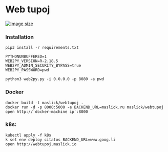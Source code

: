 # Web tupoj

[![image size](https://img.shields.io/badge/image%20size-340MB-blue.svg)](https://hub.docker.com/r/maslick/webtupoj)

### Installation
```
pip3 install -r requirements.txt

PYTHONUNBUFFERED=1
WEB2PY_VERSION=R-2.18.5
WEB2PY_ADMIN_SECURITY_BYPASS=true
WEB2PY_PASSWORD=pwd

python3 web2py.py -i 0.0.0.0 -p 8080 -a pwd
```

### Docker
```
docker build -t maslick/webtupoj .
docker run -d -p 8000:5000 -e BACKEND_URL=maslick.ru maslick/webtupoj
open http://`docker-machine ip`:8000
```

### k8s:
```
kubectl apply -f k8s
k set env deploy citatos BACKEND_URL=www.goog.li
open http://webtupoj.maslick.io
```
